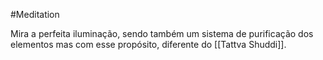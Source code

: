 
#Meditation 

Mira a perfeita iluminação, sendo também um sistema de purificação dos elementos mas com esse propósito, diferente do [[Tattva Shuddi]].
